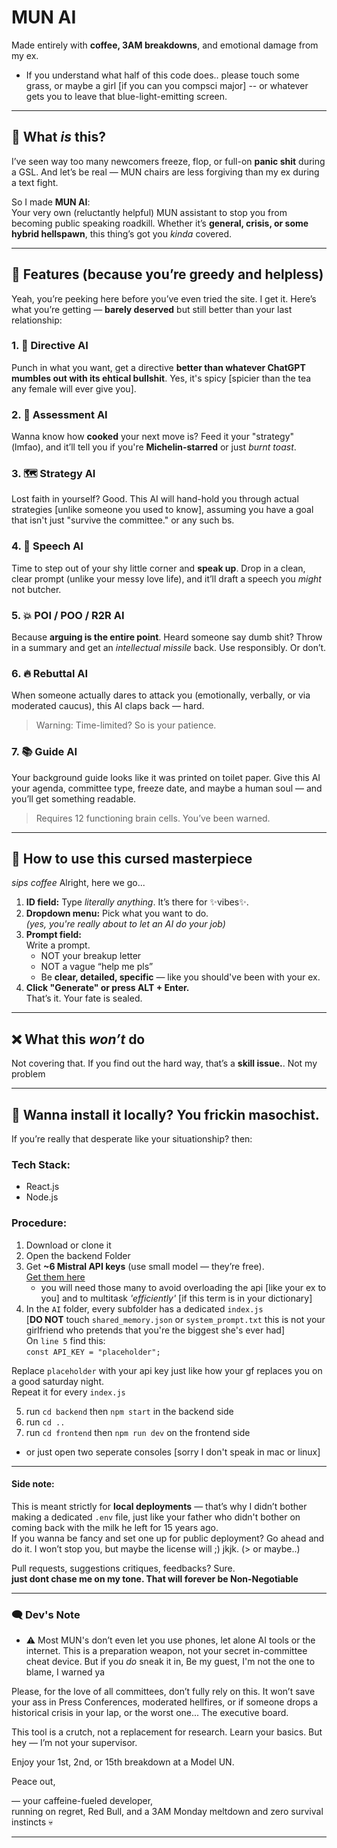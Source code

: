 # MUN AI  
Made entirely with **coffee, 3AM breakdowns**, and emotional damage from my ex.  
- If you understand what half of this code does.. please touch some grass, or maybe a girl [if you can you compsci major] -- or whatever gets you to leave that  blue-light-emitting screen.  
---

## 💩 What *is* this?

I’ve seen way too many newcomers freeze, flop, or full-on **panic shit** during a GSL. And let’s be real — MUN chairs are less forgiving than my ex during a text fight.

So I made **MUN AI**:  
Your very own (reluctantly helpful) MUN assistant to stop you from becoming public speaking roadkill. Whether it’s **general, crisis, or some hybrid hellspawn**, this thing’s got you *kinda* covered.

---

## 🚀 Features (because you’re greedy and helpless)

Yeah, you’re peeking here before you’ve even tried the site. I get it. Here’s what you’re getting — **barely deserved** but still better than your last relationship:

### 1. 🧾 Directive AI  
Punch in what you want, get a directive **better than whatever ChatGPT mumbles out with its ehtical bullshit**. Yes, it's spicy [spicier than the tea any female will ever give you].

### 2. 🧠 Assessment AI  
Wanna know how **cooked** your next move is? Feed it your "strategy" (lmfao), and it’ll tell you if you're **Michelin-starred** or just *burnt toast*.

### 3. 🗺️ Strategy AI  
Lost faith in yourself? Good. This AI will hand-hold you through actual strategies [unlike someone you used to know], assuming you have a goal that isn't just "survive the committee." or any such bs.

### 4. 📢 Speech AI  
Time to step out of your shy little corner and **speak up**. Drop in a clean, clear prompt (unlike your messy love life), and it’ll draft a speech you *might* not butcher.

### 5. 💥 POI / POO / R2R AI  
Because **arguing is the entire point**. Heard someone say dumb shit? Throw in a summary and get an *intellectual missile* back. Use responsibly. Or don’t.

### 6. 🔥 Rebuttal AI  
When someone actually dares to attack you (emotionally, verbally, or via moderated caucus), this AI claps back — hard.  
> Warning: Time-limited? So is your patience.

### 7. 📚 Guide AI  
Your background guide looks like it was printed on toilet paper. Give this AI your agenda, committee type, freeze date, and maybe a human soul — and you’ll get something readable.  
> Requires 12 functioning brain cells. You’ve been warned.

---

## 🧪 How to use this cursed masterpiece

*sips coffee* Alright, here we go...

1. **ID field:** Type *literally anything*. It’s there for ✨vibes✨.  
2. **Dropdown menu:** Pick what you want to do.  
   *(yes, you're really about to let an AI do your job)*  
3. **Prompt field:**  
   Write a prompt.  
   - NOT your breakup letter  
   - NOT a vague “help me pls”  
   - Be **clear, detailed, specific** — like you should've been with your ex.  
4. **Click "Generate" or press ALT + Enter.**  
   That’s it. Your fate is sealed.

---

## ❌ What this *won’t* do

Not covering that. If you find out the hard way, that’s a **skill issue.**. Not my problem

---

## 🔧 Wanna install it locally? You frickin masochist.

If you’re really that desperate like your situationship? then:

### Tech Stack:
- React.js
- Node.js

### Procedure:

1. Download or clone it  
2. Open the backend Folder  
3. Get **~6 Mistral API keys** (use small model — they’re free).  
   [Get them here](https://console.mistral.ai)  
   - you will need those many to avoid overloading the api [like your ex to you] and to multitask *'efficiently'*  [if this term is in your dictionary]
4. In the `AI` folder, every subfolder has a dedicated `index.js` <br>[**DO NOT** touch `shared_memory.json` or `system_prompt.txt` this is not your girlfriend who pretends that you're the biggest she's ever had]  <br>
On `line 5` find this: <br>
`const API_KEY = "placeholder";` 

Replace `placeholder` with your api key just like how your gf replaces you on a good saturday night.  
Repeat it for every `index.js`

5. run `cd backend` then `npm start` in the backend side  
6. run `cd ..`  
7. run `cd frontend` then `npm run dev` on the frontend side  
- or just open two seperate consoles [sorry I don't speak in mac or linux]

---

#### Side note:  
This is meant strictly for **local deployments** — that’s why I didn’t bother making a dedicated `.env` file, just like your father who didn't bother on coming back with the milk he left for 15 years ago.  
If you wanna be fancy and set one up for public deployment? Go ahead and do it. I won’t stop you, but maybe the license will ;) jkjk. (> or maybe..)

Pull requests, suggestions critiques, feedbacks? Sure.<br>
**just dont chase me on my tone. That will forever be Non-Negotiable**

---

### 🗨️ Dev's Note  
- ⚠️ Most MUN's don’t even let you use phones, let alone AI tools or the internet. This is a preparation weapon, not your secret in-committee cheat device. But if you *do* sneak it in, Be my guest, I'm not the one to blame, I warned ya

Please, for the love of all committees, don’t fully rely on this. It won’t save your ass in Press Conferences, moderated hellfires, or if someone drops a historical crisis in your lap, or the worst one... The executive board.

This tool is a crutch, not a replacement for research. Learn your basics. But hey — I’m not your supervisor.

Enjoy your 1st, 2nd, or 15th breakdown at a Model UN.

Peace out,

— your caffeine-fueled developer,  
running on regret, Red Bull, and a 3AM Monday meltdown and zero survival instincts 💀

---
